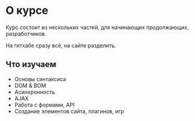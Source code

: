 # О курсе
Курс состоит из нескольких частей, для начинающих продолжающих, разработчиков.

На гитхабе сразу всё, на сайте разделить.

## Что изучаем
* Основы синтаксиса
* DOM & BOM
* Асинхронность
* AJAX
* Работа с формами, API
* Создание элементов сайта, плагинов, игр
